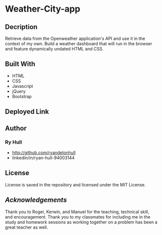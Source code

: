 # Weather-City-app

## Decription

Retrieve data from the Openweather application's API and use it in the context of my own. Build a weather dashboard that will run in the browser and feature dynamically undated HTML and CSS.



## Built With

- HTML
- CSS
- Javascript
- jQuery
- Bootstrap




## Deployed Link





## Author

### Ry Hull

- http://github.com/ryandelonhull
- linkedin/in/ryan-hull-94003144



## License

License is saved in the repository and licensed under the MIT License.



## *Acknowledgements*

Thank you to Roger, Kerwin, and Manuel for the teaching, technical skill, and encouragement. Thank you to my classmates for including me in the study and homework sessions as working together on a problem has been a great teacher as well.